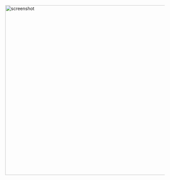 <img width="539" alt="screenshot" src="https://user-images.githubusercontent.com/91813244/229108689-f013a53c-3f76-4318-a7e3-a8cb9c6665f5.PNG">

<html>
  <head>
    <meta charset="utf-8">
    <title>Psyphertunes</title>
    <style>
      .container {
        max-width: 800px;
        margin: 0 auto;
        padding: 20px;
        background-color: #fff;
        font-family: 'Helvetica Neue', sans-serif;
        color: #333;
      }
      
      .header {
        text-align: center;
        margin-bottom: 40px;
      }
      
      .header h1 {
        font-size: 48px;
        margin-bottom: 10px;
      }
      
      .header p {
        font-size: 24px;
        margin-bottom: 0;
      }
      
      .content h2 {
        font-size: 36px;
        margin-bottom: 20px;
      }
      
      .content p {
        font-size: 18px;
        line-height: 1.5;
        margin-bottom: 20px;
      }
      
      .content ul {
        margin-left: 30px;
        margin-bottom: 20px;
      }
      
      .content li {
        font-size: 18px;
        line-height: 1.5;
        margin-bottom: 10px;
      }
      
      .footer {
        text-align: center;
        font-size: 14px;
        margin-top: 40px;
      }
    </style>
  </head>
  <body>
    <div class="container">
      <div class="header">
        <h1>Psyphertunes</h1>
        <p>A Game Development Company</p>
      </div>
    
      <div class="content">
        <h2>Our Process</h2>
        <p>At Psyphertunes, we're passionate about creating immersive and engaging games. Our process involves using industry-standard tools like Blender, Unity, and Python to bring our ideas to life.</p>
        <ul>
          <li><strong>Blender:</strong> We use Blender to create stunning 3D models and environments for our games. With its powerful features and intuitive interface, Blender helps us bring our artistic visions to life.</li>
          <li><strong>Unity:</strong> Unity is our go-to game engine for creating interactive gameplay experiences. Its cross-platform capabilities and extensive library of assets make it an essential tool for our development process.</li>
          <li><strong>Python:</strong> We use Python to build custom tools and scripts that help us streamline our workflow and improve productivity.</li>
        </ul>
      </div>
    
      <div class="footer">
        <p>&copy; 2023 Psyphertunes. All rights reserved.</p>
      </div>
    </div>
  </body>
</html>
